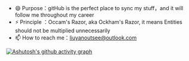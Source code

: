 - 😄 Purpose：gitHub is the perfect place to sync my stuff，and it will follow me throughout my career
- ⚡ Principle ：Occam's Razor, aka Ockham's Razor, it means Entities should not be multiplied unnecessarily
- 📫 How to reach me：liuyanoutsee@outlook.com

[![Ashutosh's github activity graph](https://github-readme-activity-graph.vercel.app/graph?username=lyflexi&theme=github-light)](https://github.com/ashutosh00710/github-readme-activity-graph)



<!--
**lyflexi/lyflexi** is a ✨ _special_ ✨ repository because its `README.md` (this file) appears on your GitHub profile.

Here are some ideas to get you started:

- 🔭 I’m currently working on ...
- 🌱 I’m currently learning ...
- 👯 I’m looking to collaborate on ...
- 🤔 I’m looking for help with ...
- 💬 Ask me about ...
- 📫 How to reach me: ...
- 😄 Pronouns: ...
- ⚡ Fun fact: ...
-->

